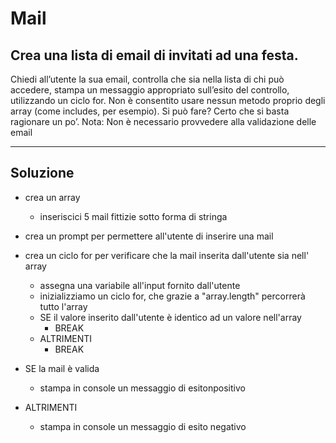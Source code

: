 # Mail

## Crea una lista di email di invitati ad una festa.
Chiedi all’utente la sua email, controlla che sia nella lista di chi può accedere, stampa un messaggio appropriato sull’esito del controllo, utilizzando un ciclo for.
Non è consentito usare nessun metodo proprio degli array (come includes, per esempio).
Si può fare? Certo che si basta ragionare un po’.
Nota:
Non è necessario provvedere alla validazione delle email

---

## Soluzione 

- crea un array
    - inseriscici 5 mail fittizie sotto forma di stringa

- crea un  prompt per permettere all'utente di inserire una  mail

- crea un ciclo for per verificare che la mail inserita dall'utente sia nell' array
    - assegna una variabile all'input fornito dall'utente
    - inizializziamo un ciclo for, che grazie a "array.length" percorrerà tutto l'array
    - SE il valore inserito dall'utente è identico ad un valore nell'array
        - BREAK
    - ALTRIMENTI 
        - BREAK

- SE la mail è valida
    - stampa in console un messaggio di esitonpositivo
- ALTRIMENTI 
    - stampa in console un messaggio di esito negativo
